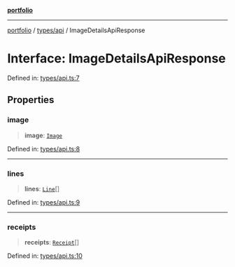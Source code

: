 [**portfolio**](../../../README.md)

***

[portfolio](../../../modules.md) / [types/api](../README.md) / ImageDetailsApiResponse

# Interface: ImageDetailsApiResponse

Defined in: [types/api.ts:7](https://github.com/tnorlund/Portfolio/blob/b430f030be6ae84d38e73a977c42e593fa3d7f2d/portfolio/types/api.ts#L7)

## Properties

### image

> **image**: [`Image`](Image.md)

Defined in: [types/api.ts:8](https://github.com/tnorlund/Portfolio/blob/b430f030be6ae84d38e73a977c42e593fa3d7f2d/portfolio/types/api.ts#L8)

***

### lines

> **lines**: [`Line`](Line.md)[]

Defined in: [types/api.ts:9](https://github.com/tnorlund/Portfolio/blob/b430f030be6ae84d38e73a977c42e593fa3d7f2d/portfolio/types/api.ts#L9)

***

### receipts

> **receipts**: [`Receipt`](Receipt.md)[]

Defined in: [types/api.ts:10](https://github.com/tnorlund/Portfolio/blob/b430f030be6ae84d38e73a977c42e593fa3d7f2d/portfolio/types/api.ts#L10)
